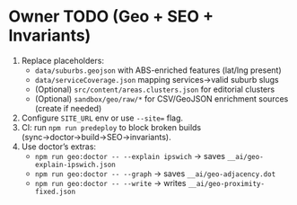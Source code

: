 # Owner TODO (Geo + SEO + Invariants)

1) Replace placeholders:
   - `data/suburbs.geojson` with ABS-enriched features (lat/lng present)
   - `data/serviceCoverage.json` mapping services→valid suburb slugs
   - (Optional) `src/content/areas.clusters.json` for editorial clusters
   - (Optional) `sandbox/geo/raw/*` for CSV/GeoJSON enrichment sources (create if needed)
2) Configure `SITE_URL` env or use `--site=` flag.
3) CI: run `npm run predeploy` to block broken builds (sync→doctor→build→SEO→invariants).
4) Use doctor’s extras:
   - `npm run geo:doctor -- --explain ipswich` → saves `__ai/geo-explain-ipswich.json`
   - `npm run geo:doctor -- --graph`          → saves `__ai/geo-adjacency.dot`
   - `npm run geo:doctor -- --write`          → writes `__ai/geo-proximity-fixed.json`
